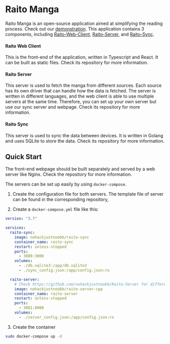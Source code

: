 # Raito Manga

Raito Manga is an open-source application aimed at simplifying the reading process. Check out our [demonstration](https://raitomanga.app).
This application contains 3 components, including [Raito-Web-Client](https://github.com/nohackjustnoobb/Raito-Web-Client), [Raito-Server](https://github.com/nohackjustnoobb/Raito-Server), and [Raito-Sync](https://github.com/nohackjustnoobb/Raito-Sync).

#### Raito Web Client

This is the front-end of the application, written in Typescript and React. It can be built as static files. Check its repository for more information.

#### Raito Server

This server is used to fetch the manga from different sources. Each source has its own driver that can handle how the data is fetched. The server is written in different languages, and the web client is able to use multiple servers at the same time. Therefore, you can set up your own server but use our sync server and webpage. Check its repository for more information.

#### Raito Sync

This server is used to sync the data between devices. It is written in Golang and uses SQLite to store the data. Check its repository for more information.

## Quick Start

The front-end webpage should be built separately and served by a web server like Nginx. Check the repository for more information.

The servers can be set up easily by using `docker-compose`.

1. Create the configuration file for both servers. The template file of server can be found in the corresponding repository,

2. Create a `docker-compose.yml` file like this:

```yml
version: "3.7"

services:
  raito-sync:
    image: nohackjustnoobb/raito-sync
    container_name: raito-sync
    restart: unless-stopped
    ports:
      - 3080:3000
    volumes:
      - ./db.sqlite3:/app/db.sqlite3
      - ./sync_config.json:/app/config.json:ro

  raito-server:
    # Check https://github.com/nohackjustnoobb/Raito-Server for different images.
    image: nohackjustnoobb/raito-server-cpp
    container_name: raito-server
    restart: unless-stopped
    ports:
      - 3081:8000
    volumes:
      - ./server_config.json:/app/config.json:ro
```

3. Create the container

```bash
sudo docker-compose up -d
```

